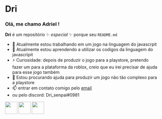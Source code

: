 # Dri

### Olá, me chamo Adriel ! 

**Dri** é um repositório ✨ _especial_ ✨ porque seu `README.md`


- 🔭 Atualmente estou trabalhando em um jogo na linguagem do javascrpit
- 🌱 Atualmente estou aprendendo a utilizar os codigos da linguagem do javascripit
- ⚡ Curiosidade: depois de produzir o jogo para a playstore, pretendo fazer um para a plataforma da roblox, creio que eu irei precisar de ajuda para esse jogo também
- 🤔 Estou procurando ajuda para produzir um jogo não tão complexo para a playstore
- 📫 entrar em contato comigo pelo [email](cruz.adriel@escola.pr.gov.br) 
- ou pelo discord: Dri_senpai#0981


<img src="https://cdn.jsdelivr.net/gh/devicons/devicon/icons/git/git-original.svg" width="40" height="40"/> <img src="https://cdn.jsdelivr.net/gh/devicons/devicon/icons/java/java-original.svg" width="40" height="40"/> <img src="https://cdn.jsdelivr.net/gh/devicons/devicon/icons/linux/linux-original.svg" width="40" height="40"/>
